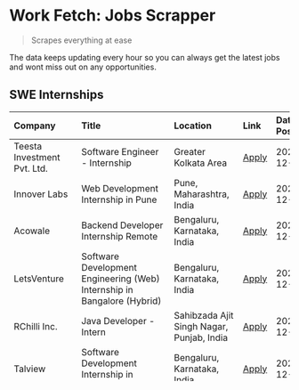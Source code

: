# Work Fetch: Jobs Scrapper
> Scrapes everything at ease

The data keeps updating every hour so you can always get the latest jobs and wont miss out on any opportunities.

## SWE Internships
<!--START_SECTION:workfetch-->
| Company                                   | Title                                                                   | Location                                  | Link                                                                                                                                                                                                                                          | Date Posted   |
|:------------------------------------------|:------------------------------------------------------------------------|:------------------------------------------|:----------------------------------------------------------------------------------------------------------------------------------------------------------------------------------------------------------------------------------------------|:--------------|
| Teesta Investment Pvt. Ltd.               | Software Engineer - Internship                                          | Greater Kolkata Area                      | [Apply](https://in.linkedin.com/jobs/view/software-engineer-internship-at-teesta-investment-pvt-ltd-4091876508?position=24&pageNum=0&refId=QJbPnsgKhC0DjumyaCiGkQ%3D%3D&trackingId=QCk37r62dgWr5Mhjjqxtbg%3D%3D)                              | 2024-12-06    |
| Innover Labs                              | Web Development Internship in Pune                                      | Pune, Maharashtra, India                  | [Apply](https://in.linkedin.com/jobs/view/web-development-internship-in-pune-at-innover-labs-4091603204?position=26&pageNum=0&refId=QJbPnsgKhC0DjumyaCiGkQ%3D%3D&trackingId=VF0Eang3naf9FpsWiwM4cA%3D%3D)                                     | 2024-12-06    |
| Acowale                                   | Backend Developer Internship Remote                                     | Bengaluru, Karnataka, India               | [Apply](https://in.linkedin.com/jobs/view/backend-developer-internship-remote-at-acowale-4092416539?position=27&pageNum=0&refId=QJbPnsgKhC0DjumyaCiGkQ%3D%3D&trackingId=vKVJd%2FaLdqkFCea%2B7loLmg%3D%3D)                                     | 2024-12-06    |
| LetsVenture                               | Software Development Engineering (Web) Internship in Bangalore (Hybrid) | Bengaluru, Karnataka, India               | [Apply](https://in.linkedin.com/jobs/view/software-development-engineering-web-internship-in-bangalore-hybrid-at-letsventure-4091603237?position=30&pageNum=0&refId=QJbPnsgKhC0DjumyaCiGkQ%3D%3D&trackingId=sA8TDtHiAH9Y1%2FRF7D8w6g%3D%3D)   | 2024-12-06    |
| RChilli Inc.                              | Java Developer - Intern                                                 | Sahibzada Ajit Singh Nagar, Punjab, India | [Apply](https://in.linkedin.com/jobs/view/java-developer-intern-at-rchilli-inc-4091299457?position=34&pageNum=0&refId=QJbPnsgKhC0DjumyaCiGkQ%3D%3D&trackingId=KMeilI0JfdXQ%2B6vybZgICA%3D%3D)                                                 | 2024-12-05    |
| Talview                                   | Software Development Internship in Bangalore                            | Bengaluru, Karnataka, India               | [Apply](https://in.linkedin.com/jobs/view/software-development-internship-in-bangalore-at-talview-4089000537?position=2&pageNum=0&refId=QJbPnsgKhC0DjumyaCiGkQ%3D%3D&trackingId=fTH7lmbB3tRxQessrzdUXA%3D%3D)                                 | 2024-12-04    |
| DevOps Enabler & Co.                      | Python Development Internship in Bangalore                              | Bengaluru, Karnataka, India               | [Apply](https://in.linkedin.com/jobs/view/python-development-internship-in-bangalore-at-devops-enabler-co-4088596906?position=43&pageNum=0&refId=QJbPnsgKhC0DjumyaCiGkQ%3D%3D&trackingId=Y2L79losEJwkiADBnK2Gdw%3D%3D)                        | 2024-12-04    |
| InnovatexIQ Solutions                     | SQL Developer Trainee                                                   | Karnataka, India                          | [Apply](https://in.linkedin.com/jobs/view/sql-developer-trainee-at-innovatexiq-solutions-4090206914?position=36&pageNum=0&refId=QJbPnsgKhC0DjumyaCiGkQ%3D%3D&trackingId=ncXNkcPCawZCLrIde5mJPQ%3D%3D)                                         | 2024-12-03    |
| Scopely                                   | Intern - Software Engineer (Unity)                                      | Bengaluru, Karnataka, India               | [Apply](https://in.linkedin.com/jobs/view/intern-software-engineer-unity-at-scopely-4074050850?position=54&pageNum=0&refId=QJbPnsgKhC0DjumyaCiGkQ%3D%3D&trackingId=R5epEFEpiMirHSigiKjeQQ%3D%3D)                                              | 2024-12-03    |
| Evnek                                     | Software Development Intern                                             | Bengaluru, Karnataka, India               | [Apply](https://in.linkedin.com/jobs/view/software-development-intern-at-evnek-4090602106?position=57&pageNum=0&refId=QJbPnsgKhC0DjumyaCiGkQ%3D%3D&trackingId=N4NW4wceLay2DlJMGyDG9A%3D%3D)                                                   | 2024-12-03    |
| DigiSmiths                                | Full Stack Developer - Internship                                       | Delhi, Delhi, India                       | [Apply](https://in.linkedin.com/jobs/view/full-stack-developer-internship-at-digismiths-4089589512?position=51&pageNum=0&refId=QJbPnsgKhC0DjumyaCiGkQ%3D%3D&trackingId=8rrgzrtxjH0LQYwlEVvaxg%3D%3D)                                          | 2024-12-02    |
| Intrics India                             | Software Development Internship in Noida                                | Noida, Uttar Pradesh, India               | [Apply](https://in.linkedin.com/jobs/view/software-development-internship-in-noida-at-intrics-india-4088621201?position=11&pageNum=0&refId=QJbPnsgKhC0DjumyaCiGkQ%3D%3D&trackingId=Yz9mdC8wn2HfuGS8AhRm0g%3D%3D)                              | 2024-12-01    |
| Number Theory                             | Software Development Internship in Gurgaon                              | Gurgaon, Haryana, India                   | [Apply](https://in.linkedin.com/jobs/view/software-development-internship-in-gurgaon-at-number-theory-4087550503?position=17&pageNum=0&refId=QJbPnsgKhC0DjumyaCiGkQ%3D%3D&trackingId=oUnQUE%2BItfXnVAHg32EZSQ%3D%3D)                          | 2024-11-29    |
| Stirring Minds                            | Web Development Internship in Delhi, Ghaziabad, Noida                   | Delhi, India                              | [Apply](https://in.linkedin.com/jobs/view/web-development-internship-in-delhi-ghaziabad-noida-at-stirring-minds-4087549741?position=33&pageNum=0&refId=QJbPnsgKhC0DjumyaCiGkQ%3D%3D&trackingId=m%2FZG0eR4qxSymdVItIq4YA%3D%3D)                | 2024-11-29    |
| Stirring Minds                            | Web Development Internship in Delhi, Ghaziabad, Noida                   | Noida, Uttar Pradesh, India               | [Apply](https://in.linkedin.com/jobs/view/web-development-internship-in-delhi-ghaziabad-noida-at-stirring-minds-4087549740?position=40&pageNum=0&refId=QJbPnsgKhC0DjumyaCiGkQ%3D%3D&trackingId=1BomVDGlrgfi8saGySJhpg%3D%3D)                  | 2024-11-29    |
| Figr                                      | Backend Development Internship in Bangalore                             | Bengaluru, Karnataka, India               | [Apply](https://in.linkedin.com/jobs/view/backend-development-internship-in-bangalore-at-figr-4087552209?position=50&pageNum=0&refId=QJbPnsgKhC0DjumyaCiGkQ%3D%3D&trackingId=frIPp6aBLxUIGw%2BQnGj04Q%3D%3D)                                  | 2024-11-29    |
| Stirring Minds                            | Web Development Internship in Delhi, Ghaziabad, Noida                   | Ghaziabad, Uttar Pradesh, India           | [Apply](https://in.linkedin.com/jobs/view/web-development-internship-in-delhi-ghaziabad-noida-at-stirring-minds-4087549736?position=55&pageNum=0&refId=QJbPnsgKhC0DjumyaCiGkQ%3D%3D&trackingId=hBURW3EHhUUuJe8gLivpfg%3D%3D)                  | 2024-11-29    |
| Viga Entertainment Technology             | Internship-Backend Developer                                            | Bengaluru, Karnataka, India               | [Apply](https://in.linkedin.com/jobs/view/internship-backend-developer-at-viga-entertainment-technology-4088112436?position=56&pageNum=0&refId=QJbPnsgKhC0DjumyaCiGkQ%3D%3D&trackingId=7EaImkruvoZILkRxBhDEUw%3D%3D)                          | 2024-11-29    |
| Visionary Techno Innovation               | Software Development Internship in Bangalore                            | Bengaluru, Karnataka, India               | [Apply](https://in.linkedin.com/jobs/view/software-development-internship-in-bangalore-at-visionary-techno-innovation-4086916247?position=4&pageNum=0&refId=QJbPnsgKhC0DjumyaCiGkQ%3D%3D&trackingId=J1w9H5AES7ZLB8g8jTWnSQ%3D%3D)             | 2024-11-28    |
| Clappia ⢸ No-Code Platform                | Software Development Internship in Bangalore                            | Bengaluru, Karnataka, India               | [Apply](https://in.linkedin.com/jobs/view/software-development-internship-in-bangalore-at-clappia-%E2%A2%B8-no-code-platform-4086916232?position=13&pageNum=0&refId=QJbPnsgKhC0DjumyaCiGkQ%3D%3D&trackingId=UfCUnB5%2Fs%2FVLYjoNNfaMgg%3D%3D) | 2024-11-28    |
| Concourse Solutions Private Limited       | Java Trainee Required                                                   | Delhi, Delhi, India                       | [Apply](https://in.linkedin.com/jobs/view/java-trainee-required-at-concourse-solutions-private-limited-4087289970?position=16&pageNum=0&refId=QJbPnsgKhC0DjumyaCiGkQ%3D%3D&trackingId=IimH%2F9fw4FyCVwJhK%2Fcjnw%3D%3D)                       | 2024-11-28    |
| Kreativstorm                              | Java Developer - Intern (Remote Internship - IT)                        | Greater Kolkata Area                      | [Apply](https://in.linkedin.com/jobs/view/java-developer-intern-remote-internship-it-at-kreativstorm-4087221036?position=32&pageNum=0&refId=QJbPnsgKhC0DjumyaCiGkQ%3D%3D&trackingId=zqDzXx34JBAomyyO0zdM9A%3D%3D)                             | 2024-11-28    |
| Athena Global Technologies Ltd            | Trainee - Software Engineer                                             | Hyderabad, Telangana, India               | [Apply](https://in.linkedin.com/jobs/view/trainee-software-engineer-at-athena-global-technologies-ltd-4087205108?position=41&pageNum=0&refId=QJbPnsgKhC0DjumyaCiGkQ%3D%3D&trackingId=wiuzKqFKJhsOl%2FfmieGC%2Bw%3D%3D)                        | 2024-11-28    |
| Branch International                      | Software Engineer Intern                                                | India                                     | [Apply](https://in.linkedin.com/jobs/view/software-engineer-intern-at-branch-international-4054425650?position=44&pageNum=0&refId=QJbPnsgKhC0DjumyaCiGkQ%3D%3D&trackingId=Ret1fz7edemfuPrK5eO%2FSw%3D%3D)                                     | 2024-11-26    |
| Enterprise Bot                            | Python Development Trainee                                              | Bengaluru, Karnataka, India               | [Apply](https://in.linkedin.com/jobs/view/python-development-trainee-at-enterprise-bot-4084354604?position=37&pageNum=0&refId=QJbPnsgKhC0DjumyaCiGkQ%3D%3D&trackingId=cezsNdtrvpNbp63xeHvalA%3D%3D)                                           | 2024-11-24    |
| KredX                                     | Full Stack Development Internship in Bangalore                          | Bengaluru, Karnataka, India               | [Apply](https://in.linkedin.com/jobs/view/full-stack-development-internship-in-bangalore-at-kredx-4082021747?position=5&pageNum=0&refId=QJbPnsgKhC0DjumyaCiGkQ%3D%3D&trackingId=mfA5567MdHpGoweWcXFqGg%3D%3D)                                 | 2024-11-22    |
| PeakPals                                  | Web Development Internship in Noida (Hybrid)                            | Noida, Uttar Pradesh, India               | [Apply](https://in.linkedin.com/jobs/view/web-development-internship-in-noida-hybrid-at-peakpals-4082025102?position=42&pageNum=0&refId=QJbPnsgKhC0DjumyaCiGkQ%3D%3D&trackingId=127DQBuNkNPFrL2G37Ur0w%3D%3D)                                 | 2024-11-22    |
| Lucidity                                  | Software Engineer Intern                                                | Bengaluru, Karnataka, India               | [Apply](https://in.linkedin.com/jobs/view/software-engineer-intern-at-lucidity-4081805788?position=10&pageNum=0&refId=QJbPnsgKhC0DjumyaCiGkQ%3D%3D&trackingId=%2FLeFCsqYjoFX8BCO9FkH3g%3D%3D)                                                 | 2024-11-21    |
| HappyFox                                  | Backend Engineer Intern                                                 | Bengaluru, Karnataka, India               | [Apply](https://in.linkedin.com/jobs/view/backend-engineer-intern-at-happyfox-4079265240?position=52&pageNum=0&refId=QJbPnsgKhC0DjumyaCiGkQ%3D%3D&trackingId=d%2Bm%2FZXkZQdbXJAcaRwZ7QA%3D%3D)                                                | 2024-11-21    |
| Hummingbird Web Solutions Private Limited | Software Developer Intern (Grad 2025)                                   | Pune, Maharashtra, India                  | [Apply](https://in.linkedin.com/jobs/view/software-developer-intern-grad-2025-at-hummingbird-web-solutions-private-limited-4079796998?position=53&pageNum=0&refId=QJbPnsgKhC0DjumyaCiGkQ%3D%3D&trackingId=IIKVYRyoBF3ROs1iN4v41w%3D%3D)       | 2024-11-21    |
| 3RI Technologies Pvt. Ltd.                | Software Developer Trainee                                              | Pune, Maharashtra, India                  | [Apply](https://in.linkedin.com/jobs/view/software-developer-trainee-at-3ri-technologies-pvt-ltd-4080283578?position=20&pageNum=0&refId=QJbPnsgKhC0DjumyaCiGkQ%3D%3D&trackingId=dY5MnZR725gDGzbJgiHOmw%3D%3D)                                 | 2024-11-19    |
| Walter P Moore                            | Application Developer Intern                                            | Bengaluru, Karnataka, India               | [Apply](https://in.linkedin.com/jobs/view/application-developer-intern-at-walter-p-moore-4077126811?position=19&pageNum=0&refId=QJbPnsgKhC0DjumyaCiGkQ%3D%3D&trackingId=XrisrG4fPXSGKRaW65ra4g%3D%3D)                                         | 2024-11-18    |
| Skillinabox                               | Web Development Internship in Noida                                     | Noida, Uttar Pradesh, India               | [Apply](https://in.linkedin.com/jobs/view/web-development-internship-in-noida-at-skillinabox-4077783016?position=12&pageNum=0&refId=QJbPnsgKhC0DjumyaCiGkQ%3D%3D&trackingId=ORjQLNbaJFJ3l1BkOGaFew%3D%3D)                                     | 2024-11-16    |
| Great Kapital                             | Software Development Internship in Bangalore (Hybrid)                   | Bengaluru, Karnataka, India               | [Apply](https://in.linkedin.com/jobs/view/software-development-internship-in-bangalore-hybrid-at-great-kapital-4074322094?position=22&pageNum=0&refId=QJbPnsgKhC0DjumyaCiGkQ%3D%3D&trackingId=XLlLlGUk5YFwd4vTs%2FUX3Q%3D%3D)                 | 2024-11-12    |
| Juleo                                     | Frontend Developer (Intern)                                             | Gurugram, Haryana, India                  | [Apply](https://in.linkedin.com/jobs/view/frontend-developer-intern-at-juleo-4072443159?position=25&pageNum=0&refId=QJbPnsgKhC0DjumyaCiGkQ%3D%3D&trackingId=A1aES4x8b4kY0mJla%2B6MzA%3D%3D)                                                   | 2024-11-12    |
| Fresh Prints                              | Full Stack Developer Intern                                             | Hyderabad, Telangana, India               | [Apply](https://in.linkedin.com/jobs/view/full-stack-developer-intern-at-fresh-prints-4074759619?position=39&pageNum=0&refId=QJbPnsgKhC0DjumyaCiGkQ%3D%3D&trackingId=UgWDVZHTjmCtFYFNGYHwpQ%3D%3D)                                            | 2024-11-12    |
| Juleo                                     | Backend Developer (Intern)                                              | Gurugram, Haryana, India                  | [Apply](https://in.linkedin.com/jobs/view/backend-developer-intern-at-juleo-4072437848?position=48&pageNum=0&refId=QJbPnsgKhC0DjumyaCiGkQ%3D%3D&trackingId=MPySVEtNsnZUzIaJsfcfpw%3D%3D)                                                      | 2024-11-12    |
| Tekyslab                                  | Software Trainee                                                        | Hyderabad, Telangana, India               | [Apply](https://in.linkedin.com/jobs/view/software-trainee-at-tekyslab-4074128169?position=49&pageNum=0&refId=QJbPnsgKhC0DjumyaCiGkQ%3D%3D&trackingId=asX2QyE%2F57PcKvjE6sXkXg%3D%3D)                                                         | 2024-11-11    |
| Bosscoder Academy                         | Software Development Internship in Noida                                | Noida, Uttar Pradesh, India               | [Apply](https://in.linkedin.com/jobs/view/software-development-internship-in-noida-at-bosscoder-academy-4070090866?position=9&pageNum=0&refId=QJbPnsgKhC0DjumyaCiGkQ%3D%3D&trackingId=m27scMVIK4mGG9jmcZrbTw%3D%3D)                           | 2024-11-06    |
| SuperKalam (YC W23)                       | Backend Engineer (Internship)                                           | Bengaluru, Karnataka, India               | [Apply](https://in.linkedin.com/jobs/view/backend-engineer-internship-at-superkalam-yc-w23-4069134451?position=29&pageNum=0&refId=QJbPnsgKhC0DjumyaCiGkQ%3D%3D&trackingId=5By5ORVrHZAOwdPRNraB6w%3D%3D)                                       | 2024-11-06    |
| Aabasoft                                  | Internship UI Developer - Kannur Location                               | Cannanore, Kerala, India                  | [Apply](https://in.linkedin.com/jobs/view/internship-ui-developer-kannur-location-at-aabasoft-4055898437?position=35&pageNum=0&refId=QJbPnsgKhC0DjumyaCiGkQ%3D%3D&trackingId=xvII62vaNodqrZ7k95qVZQ%3D%3D)                                    | 2024-10-21    |
| 3RI Technologies Pvt. Ltd.                | Trainee Software Engineer                                               | Pune, Maharashtra, India                  | [Apply](https://in.linkedin.com/jobs/view/trainee-software-engineer-at-3ri-technologies-pvt-ltd-4048233384?position=38&pageNum=0&refId=QJbPnsgKhC0DjumyaCiGkQ%3D%3D&trackingId=kd2ux%2BbX7MEvKzSanDwXYA%3D%3D)                                | 2024-10-15    |
| 3RI Technologies Pvt. Ltd.                | Java Full Stack Development Intern                                      | Pune, Maharashtra, India                  | [Apply](https://in.linkedin.com/jobs/view/java-full-stack-development-intern-at-3ri-technologies-pvt-ltd-4048231995?position=47&pageNum=0&refId=QJbPnsgKhC0DjumyaCiGkQ%3D%3D&trackingId=Ta2sKYTNAjnZxrFvEmXhaQ%3D%3D)                         | 2024-10-15    |
| Cognitive View                            | ML Developer (Fresher/Internship)                                       | Bhubaneswar, Odisha, India                | [Apply](https://in.linkedin.com/jobs/view/ml-developer-fresher-internship-at-cognitive-view-4040430973?position=23&pageNum=0&refId=QJbPnsgKhC0DjumyaCiGkQ%3D%3D&trackingId=gimBaSa8rV8g%2Ff%2FmHJoE1g%3D%3D)                                  | 2024-10-04    |
| Peakflo (YC W22)                          | Frontend Engineer - Intern (India/Remote)                               | India                                     | [Apply](https://in.linkedin.com/jobs/view/frontend-engineer-intern-india-remote-at-peakflo-yc-w22-4037729755?position=6&pageNum=0&refId=QJbPnsgKhC0DjumyaCiGkQ%3D%3D&trackingId=w8d6GUXOwtnfK9uf1dPm6w%3D%3D)                                 | 2024-10-01    |
| Jai Kisan                                 | Software Engineer Intern                                                | Bengaluru, Karnataka, India               | [Apply](https://in.linkedin.com/jobs/view/software-engineer-intern-at-jai-kisan-4024075360?position=45&pageNum=0&refId=QJbPnsgKhC0DjumyaCiGkQ%3D%3D&trackingId=y9e22dFMpXsAlV5AHmrDfg%3D%3D)                                                  | 2024-09-09    |
| Revolution Games Private Limited          | Software Engineer Trainees                                              | Chennai, Tamil Nadu, India                | [Apply](https://in.linkedin.com/jobs/view/software-engineer-trainees-at-revolution-games-private-limited-4015912927?position=46&pageNum=0&refId=QJbPnsgKhC0DjumyaCiGkQ%3D%3D&trackingId=416qAqKIYwTSA6gzlgX%2Fmg%3D%3D)                       | 2024-09-02    |
| Unibros Technologies                      | Software Engineer Trainee - PHP/MYSQL                                   | Chennai, Tamil Nadu, India                | [Apply](https://in.linkedin.com/jobs/view/software-engineer-trainee-php-mysql-at-unibros-technologies-3656599241?position=60&pageNum=0&refId=QJbPnsgKhC0DjumyaCiGkQ%3D%3D&trackingId=inCiQlywu9wvc%2Bxeh24sBw%3D%3D)                          | 2023-06-12    |
<!--END_SECTION:workfetch-->
